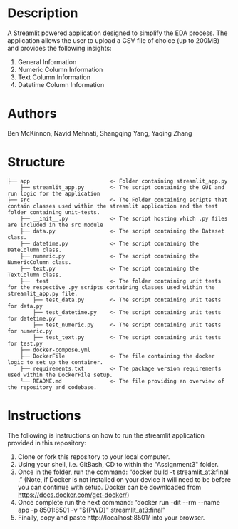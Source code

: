 # Description
A Streamlit powered application designed to simplify the EDA process. The application allows the user to upload a CSV file of choice (up to 200MB) and provides the following insights:
1) General Information
2) Numeric Column Information
3) Text Column Information
4) Datetime Column Information

# Authors
Ben McKinnon, Navid Mehnati, Shangqing Yang, Yaqing Zhang

# Structure
    ├── app     					<- Folder containing streamlit_app.py
        ├── streamlit_app.py     	<- The script containing the GUI and run logic for the application
    ├── src    						<- The Folder containing scripts that contain classes used within the streamlit application and the test folder containing unit-tests.
        ├── __init__.py     		<- The script hosting which .py files are included in the src module
        ├── data.py     			<- The script containing the Dataset class.
        ├── datetime.py     		<- The script containing the DateColumn class.
        ├── numeric.py     			<- The script containing the NumericColumn class.
        ├── text.py     			<- The script containing the TextColumn class.
        ├──  test     				<- The folder containing unit tests for the respective .py scripts containing classes used within the streamlit_app.py file.
            ├── test_data.py     	<- The script containing unit tests for data.py
            ├── test_datetime.py    <- The script containing unit tests for datetime.py
            ├── test_numeric.py     <- The script containing unit tests for numeric.py
            ├── test_text.py     	<- The script containing unit tests for test.py
        ├── docker-compose.yml                     
        ├── DockerFile     			<- The file containing the docker logic to set up the container.                        
        ├── requirements.txt     	<- The package version requirements used within the DockerFile setup.
        └── README.md     			<- The file providing an overview of the repository and codebase.

# Instructions
The following is instructions on how to run the streamlit application provided in this repository:
1) Clone or fork this repository to your local computer.
2) Using your shell, i.e. GitBash, CD to within the "Assignment3" folder.
3) Once in the folder, run the command:  “docker build -t streamlit_at3:final .” (Note, if Docker is not installed on your device it will need to be before you can continue with setup. Docker can be downloaded from https://docs.docker.com/get-docker/)
4) Once complete run the next command: “docker run -dit --rm --name app -p 8501:8501 -v "${PWD}"  streamlit_at3:final”
5) Finally, copy and paste http://localhost:8501/ into your browser.